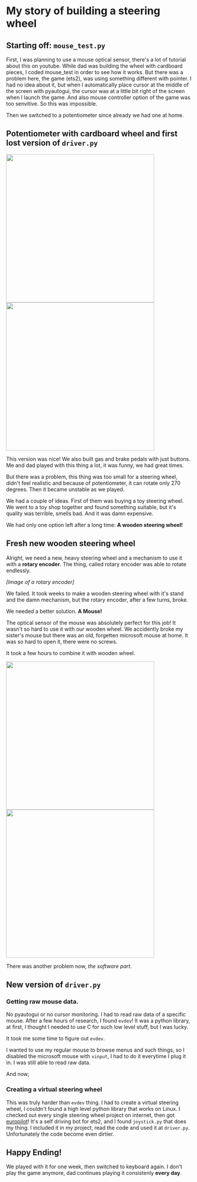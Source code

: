 # My story of building a steering wheel

## Starting off: ``mouse_test.py``

First, I was planning to use a mouse optical sensor, there's a lot of tutorial about this on youtube. While dad was building the wheel
with cardboard pieces, I coded mouse_test in order to see how it works. But there was a problem here, the game (ets2), was using something
different with pointer. I had no idea about it, but when I automatically place cursor at the middle of the screen with pyautogui, the cursor
was at a little bit right of the screen when I launch the game. And also mouse controller option of the game was too senvitive. So this was
impossible.

Then we switched to a potentiometer since already we had one at home.

## Potentiometer with cardboard wheel and first lost version of ``driver.py``

<img src="https://i.imgur.com/UCLFHDY.jpeg" width=400 height=auto></img>
<img src="https://i.imgur.com/fuVOHhL.jpeg" width=400 height=auto></img>


This version was nice! We also built gas and brake pedals with just buttons. Me and dad played with this thing a lot,
it was funny, we had great times.

But there was a problem, this thing was too small for a steering wheel, didn't feel realistic and because of potentiometer,
it can rotate only 270 degrees. Then it became unstable as we played.

We had a couple of ideas. First of them was buying a toy steering wheel. We went to a toy shop together and found something suitable,
but it's quality was terrible, smells bad. And it was damn expensive.

We had only one option left after a long time: **A wooden steering wheel!**

## Fresh new wooden steering wheel

Alright, we need a new, heavy steering wheel and a mechanism to use it
with a **rotary encoder**. The thing, called rotary encoder was able to rotate endlessly.

*[Image of a rotary encoder]*

We failed. It took weeks to make a wooden steering wheel with it's stand and the damn mechanism, but the rotary encoder, after a few turns, broke.

We needed a better solution. **A Mouse!**

The optical sensor of the mouse was absolutely perfect for this job!
It wasn't so hard to use it with our wooden wheel. We accidently broke my sister's mouse but there was an old,
forgetten microsoft mouse at home. It was so hard to open it, there were no screws.

It took a few hours to combine it with wooden wheel.

<img src="https://i.imgur.com/rjDB97C.jpg" width=400 height=auto></img>
<img src="https://i.imgur.com/4p9mgXM.jpg" width=400 height=auto></img>

There was another problem now, *the software part*.

## New version of ``driver.py``

### Getting raw mouse data.

No pyautogui or no cursor monitoring. I had to read raw data of a specific mouse. After a few hours of research, I found ``evdev``!
It was a python library, at first, I thought I needed to use C for such low level stuff, but I was lucky.

It took me some time to figure out ``evdev``.

I wanted to use my regular mouse to browse menus and such things, so I disabled the microsoft mouse with ``xinput``,
I had to do it everytime I plug it in. I was still able to read raw data.

And now;

### Creating a virtual steering wheel

This was truly harder than ``evdev`` thing. I had to create a virtual steering wheel, I couldn't found a high level python library that
works on Linux. I checked out every single steering wheel project on internet, then got [europilot](https://github.com/marsauto/europilot)!
It's a self driving bot for ets2, and I found ``joystick.py`` that does my thing. I included it in my project, read the code and used it
at ``driver.py``. Unfortunately the code become even dirtier.

## Happy Ending!

We played with it for one week, then switched to keyboard again. I don't play the game anymore, dad continues playing it consistenly **every day**.
